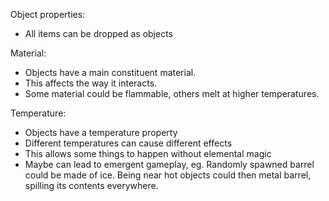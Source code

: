 Object properties:

- All items can be dropped as objects

Material:
- Objects have a main constituent material.
- This affects the way it interacts.
- Some material could be flammable, others melt at higher temperatures.

Temperature:
- Objects have a temperature property
- Different temperatures can cause different effects
- This allows some things to happen without elemental magic
- Maybe can lead to emergent gameplay, eg. Randomly spawned barrel could be made of ice. Being near hot objects could then metal barrel, spilling its contents everywhere.
